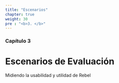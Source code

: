 ```yaml
---
title: "Escenarios"
chapter: true
weight: 30
pre : "<b>3. </b>"
---
```


### Capítulo 3

# Escenarios de Evaluación

Midiendo la usabilidad y utilidad de Rebel